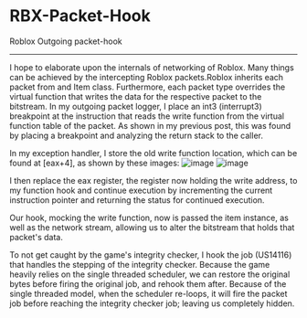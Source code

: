 # RBX-Packet-Hook
Roblox Outgoing packet-hook

----
I hope to elaborate upon the internals of networking of Roblox. Many things can be achieved by the intercepting Roblox packets.Roblox inherits each packet from and Item class.
Furthermore, each packet type overrides the virtual function that writes the data for the respective packet to the bitstream.
In my outgoing packet logger, I place an int3 (interrupt3) breakpoint at the instruction that reads the write function from the virtual function table of the packet.
As shown in my previous post, this was found by placing a breakpoint and analyzing the return stack to the caller.

In my exception handler, I store the old write function location, which can be found at [eax+4], as shown by these images:
![image](https://github.com/Aegians/RBX-Packet-Hook/assets/69432633/4f26fb64-bf74-45b8-bc29-5cda793204fa)
![image](https://github.com/Aegians/RBX-Packet-Hook/assets/69432633/94f43bea-81ab-4a78-8989-1a1a5dc17532)

I then replace the eax register, the register now holding the write address, to my function hook and continue execution by incrementing the current instruction pointer and returning the status for continued execution.

Our hook, mocking the write function, now is passed the item instance, as well as the network stream, allowing us to alter the bitstream that holds that packet's data.

To not get caught by the game's integrity checker, I hook the job (US14116) that handles the stepping of the integrity checker.  Because the game heavily relies on the single threaded scheduler, we can restore the original bytes before firing the original job, and rehook them after.  Because of the single threaded model, when the scheduler re-loops, it will fire the packet job before reaching the integrity checker job; leaving us completely hidden.
